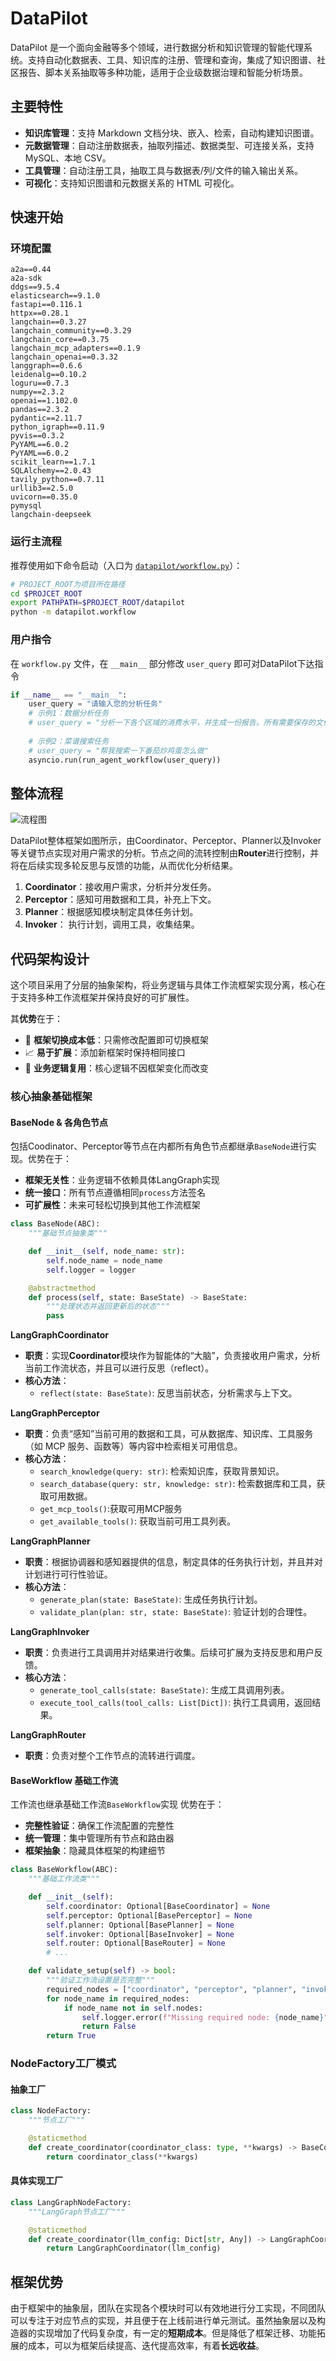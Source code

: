 # DataPilot

DataPilot 是一个面向金融等多个领域，进行数据分析和知识管理的智能代理系统。支持自动化数据表、工具、知识库的注册、管理和查询，集成了知识图谱、社区报告、脚本关系抽取等多种功能，适用于企业级数据治理和智能分析场景。

## 主要特性

- **知识库管理**：支持 Markdown 文档分块、嵌入、检索，自动构建知识图谱。
- **元数据管理**：自动注册数据表，抽取列描述、数据类型、可连接关系，支持 MySQL、本地 CSV。
- **工具管理**：自动注册工具，抽取工具与数据表/列/文件的输入输出关系。
- **可视化**：支持知识图谱和元数据关系的 HTML 可视化。

## 快速开始

### **环境配置**

``` 
a2a==0.44
a2a-sdk
ddgs==9.5.4
elasticsearch==9.1.0
fastapi==0.116.1
httpx==0.28.1
langchain==0.3.27
langchain_community==0.3.29
langchain_core==0.3.75
langchain_mcp_adapters==0.1.9
langchain_openai==0.3.32
langgraph==0.6.6
leidenalg==0.10.2
loguru==0.7.3
numpy==2.3.2
openai==1.102.0
pandas==2.3.2
pydantic==2.11.7
python_igraph==0.11.9
pyvis==0.3.2
PyYAML==6.0.2
PyYAML==6.0.2
scikit_learn==1.7.1
SQLAlchemy==2.0.43
tavily_python==0.7.11
urllib3==2.5.0
uvicorn==0.35.0
pymysql
langchain-deepseek
```

### **运行主流程**

推荐使用如下命令启动（入口为 [`datapilot/workflow.py`](datapilot/workflow.py)）：

``` bash
# PROJECT_ROOT为项目所在路径
cd $PROJCET_ROOT
export PATHPATH=$PROJECT_ROOT/datapilot
python -m datapilot.workflow
```

### **用户指令**

在 `workflow.py` 文件，在 `__main__` 部分修改 `user_query` 即可对DataPilot下达指令

``` python
if __name__ == "__main__":
    user_query = "请输入您的分析任务"
    # 示例1：数据分析任务
    # user_query = "分析一下各个区域的消费水平，并生成一份报告。所有需要保存的文件都放在 /data1/agent/machengyuan/intermediate_res3 路径下"
    
    # 示例2：菜谱搜索任务
    # user_query = "帮我搜索一下番茄炒鸡蛋怎么做"
    asyncio.run(run_agent_workflow(user_query))
```


## 整体流程

![流程图](./v1.png)

DataPilot整体框架如图所示，由Coordinator、Perceptor、Planner以及Invoker等关键节点实现对用户需求的分析。节点之间的流转控制由**Router**进行控制，并将在后续实现多轮反思与反馈的功能，从而优化分析结果。

1. **Coordinator**：接收用户需求，分析并分发任务。
2. **Perceptor**：感知可用数据和工具，补充上下文。
3. **Planner**：根据感知模块制定具体任务计划。
4. **Invoker**： 执行计划，调用工具，收集结果。

## 代码架构设计
这个项目采用了分层的抽象架构，将业务逻辑与具体工作流框架实现分离，核心在于支持多种工作流框架并保持良好的可扩展性。

其**优势**在于：

- 🔄 **框架切换成本低**：只需修改配置即可切换框架
- 📈 **易于扩展**：添加新框架时保持相同接口
- 🎯 **业务逻辑复用**：核心逻辑不因框架变化而改变

### 核心抽象基础框架

#### BaseNode & 各角色节点
包括Coodinator、Perceptor等节点在内都所有角色节点都继承`BaseNode`进行实现。优势在于：

- **框架无关性**：业务逻辑不依赖具体LangGraph实现
- **统一接口**：所有节点遵循相同`process`方法签名
- **可扩展性**：未来可轻松切换到其他工作流框架

``` python
class BaseNode(ABC):
    """基础节点抽象类"""

    def __init__(self, node_name: str):
        self.node_name = node_name
        self.logger = logger

    @abstractmethod
    def process(self, state: BaseState) -> BaseState:
        """处理状态并返回更新后的状态"""
        pass
```

**LangGraphCoordinator**

- **职责**：实现**Coordinator**模块作为智能体的“大脑”，负责接收用户需求，分析当前工作流状态，并且可以进行反思（reflect）。
- **核心方法**：
    - `reflect(state: BaseState)`: 反思当前状态，分析需求与上下文。

**LangGraphPerceptor**

- **职责**：负责“感知”当前可用的数据和工具，可从数据库、知识库、工具服务（如 MCP 服务、函数等）等内容中检索相关可用信息。
- **核心方法**：
    - `search_knowledge(query: str)`: 检索知识库，获取背景知识。
    - `search_database(query: str, knowledge: str)`: 检索数据库和工具，获取可用数据。
    - `get_mcp_tools()`:获取可用MCP服务
    - `get_available_tools()`: 获取当前可用工具列表。

**LangGraphPlanner**

- **职责**：根据协调器和感知器提供的信息，制定具体的任务执行计划，并且并对计划进行可行性验证。
- **核心方法**：
    - `generate_plan(state: BaseState)`: 生成任务执行计划。
    - `validate_plan(plan: str, state: BaseState)`: 验证计划的合理性。

**LangGraphInvoker**

- **职责**：负责进行工具调用并对结果进行收集。后续可扩展为支持反思和用户反馈。
- **核心方法**：
    - `generate_tool_calls(state: BaseState)`: 生成工具调用列表。
    - `execute_tool_calls(tool_calls: List[Dict])`: 执行工具调用，返回结果。


**LangGraphRouter**

- **职责**：负责对整个工作节点的流转进行调度。


#### BaseWorkflow 基础工作流
工作流也继承基础工作流`BaseWorkflow`实现
优势在于：

- **完整性验证**：确保工作流配置的完整性
- **统一管理**：集中管理所有节点和路由器
- **框架抽象**：隐藏具体框架的构建细节

``` python
class BaseWorkflow(ABC):
    """基础工作流类"""

    def __init__(self):
        self.coordinator: Optional[BaseCoordinator] = None
        self.perceptor: Optional[BasePerceptor] = None
        self.planner: Optional[BasePlanner] = None
        self.invoker: Optional[BaseInvoker] = None
        self.router: Optional[BaseRouter] = None
        # ...

    def validate_setup(self) -> bool:
        """验证工作流设置是否完整"""
        required_nodes = ["coordinator", "perceptor", "planner", "invoker"]
        for node_name in required_nodes:
            if node_name not in self.nodes:
                self.logger.error(f"Missing required node: {node_name}")
                return False
        return True
```



###  NodeFactory工厂模式


#### 抽象工厂

``` python
class NodeFactory:
    """节点工厂"""

    @staticmethod
    def create_coordinator(coordinator_class: type, **kwargs) -> BaseCoordinator:
        return coordinator_class(**kwargs)
```

#### 具体实现工厂

``` python
class LangGraphNodeFactory:
    """LangGraph节点工厂"""

    @staticmethod
    def create_coordinator(llm_config: Dict[str, Any]) -> LangGraphCoordinator:
        return LangGraphCoordinator(llm_config)
```




## 框架优势

由于框架中的抽象层，团队在实现各个模块时可以有效地进行分工实现，不同团队可以专注于对应节点的实现，并且便于在上线前进行单元测试。虽然抽象层以及构造器的实现增加了代码复杂度，有一定的**短期成本**。但是降低了框架迁移、功能拓展的成本，可以为框架后续提高、迭代提高效率，有着**长远收益**。